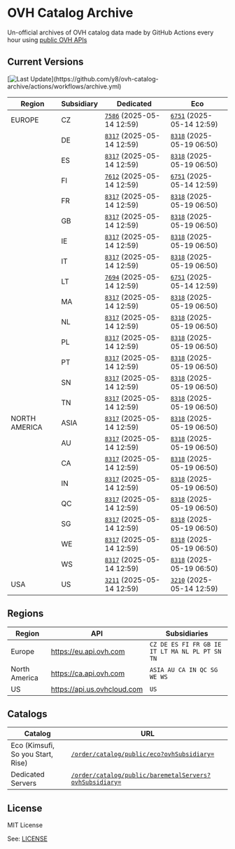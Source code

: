 # OVH Catalog Archive

Un-official archives of OVH catalog data made by GitHub Actions
every hour using [public OVH APIs](https://eu.api.ovh.com/console/?section=%2Forder&branch=v1#get-/order/catalog/public/eco)

## Current Versions

[![Last Update](https://img.shields.io/badge/dynamic/regex?url=https%3A%2F%2Fapi.github.com%2Frepos%2Fy8%2Fovh-catalog-archive%2Factions%2Fworkflows%2F161782612%2Fruns%3Fstatus%3Dcompleted%26per_page%3D1&search=%22run_started_at%22%5Cs*%3A%5Cs*%22(%5Cd%7B4%7D)-(%5Cd%7B2%7D)-(%5Cd%7B2%7D)T(%5Cd%7B2%7D)%3A(%5Cd%7B2%7D)(%3F%3A%3A(%5Cd%7B2%7D))%3F(%3F%3A%5C.%5Cd%2B)%3FZ%3F%22&replace=%241-%242-%243%20%40%20%244%3A%245&style=for-the-badge&label=last%20update&labelColor=%23000e9c&color=%23fff)](https://github.com/y8/ovh-catalog-archive/actions/workflows/archive.yml)

<!-- Do not change part below, it will be automatically replaced by GHA -->

<!-- Start status -->
<!-- generated at Mon May 19 06:50:52 UTC 2025 -->
| Region | Subsidiary | Dedicated | Eco |
|--------|------------ | --- | --- |
| EUROPE | CZ | [`7586`](metal/CZ.json) (2025-05-14 12:59) | [`6751`](eco/CZ.json) (2025-05-14 12:59) |
| | DE | [`8317`](metal/DE.json) (2025-05-14 12:59) | [`8318`](eco/DE.json) (2025-05-19 06:50) |
| | ES | [`8317`](metal/ES.json) (2025-05-14 12:59) | [`8318`](eco/ES.json) (2025-05-19 06:50) |
| | FI | [`7612`](metal/FI.json) (2025-05-14 12:59) | [`6751`](eco/FI.json) (2025-05-14 12:59) |
| | FR | [`8317`](metal/FR.json) (2025-05-14 12:59) | [`8318`](eco/FR.json) (2025-05-19 06:50) |
| | GB | [`8317`](metal/GB.json) (2025-05-14 12:59) | [`8318`](eco/GB.json) (2025-05-19 06:50) |
| | IE | [`8317`](metal/IE.json) (2025-05-14 12:59) | [`8318`](eco/IE.json) (2025-05-19 06:50) |
| | IT | [`8317`](metal/IT.json) (2025-05-14 12:59) | [`8318`](eco/IT.json) (2025-05-19 06:50) |
| | LT | [`7694`](metal/LT.json) (2025-05-14 12:59) | [`6751`](eco/LT.json) (2025-05-14 12:59) |
| | MA | [`8317`](metal/MA.json) (2025-05-14 12:59) | [`8318`](eco/MA.json) (2025-05-19 06:50) |
| | NL | [`8317`](metal/NL.json) (2025-05-14 12:59) | [`8318`](eco/NL.json) (2025-05-19 06:50) |
| | PL | [`8317`](metal/PL.json) (2025-05-14 12:59) | [`8318`](eco/PL.json) (2025-05-19 06:50) |
| | PT | [`8317`](metal/PT.json) (2025-05-14 12:59) | [`8318`](eco/PT.json) (2025-05-19 06:50) |
| | SN | [`8317`](metal/SN.json) (2025-05-14 12:59) | [`8318`](eco/SN.json) (2025-05-19 06:50) |
| | TN | [`8317`](metal/TN.json) (2025-05-14 12:59) | [`8318`](eco/TN.json) (2025-05-19 06:50) |
| NORTH AMERICA | ASIA | [`8317`](metal/ASIA.json) (2025-05-14 12:59) | [`8318`](eco/ASIA.json) (2025-05-19 06:50) |
| | AU | [`8317`](metal/AU.json) (2025-05-14 12:59) | [`8318`](eco/AU.json) (2025-05-19 06:50) |
| | CA | [`8317`](metal/CA.json) (2025-05-14 12:59) | [`8318`](eco/CA.json) (2025-05-19 06:50) |
| | IN | [`8317`](metal/IN.json) (2025-05-14 12:59) | [`8318`](eco/IN.json) (2025-05-19 06:50) |
| | QC | [`8317`](metal/QC.json) (2025-05-14 12:59) | [`8318`](eco/QC.json) (2025-05-19 06:50) |
| | SG | [`8317`](metal/SG.json) (2025-05-14 12:59) | [`8318`](eco/SG.json) (2025-05-19 06:50) |
| | WE | [`8317`](metal/WE.json) (2025-05-14 12:59) | [`8318`](eco/WE.json) (2025-05-19 06:50) |
| | WS | [`8317`](metal/WS.json) (2025-05-14 12:59) | [`8318`](eco/WS.json) (2025-05-19 06:50) |
| USA | US | [`3211`](metal/US.json) (2025-05-14 12:59) | [`3210`](eco/US.json) (2025-05-14 12:59) |
<!-- End status -->

## Regions

| Region        | API                           | Subsidiaries                                   |
| ------------- | ----------------------------- | ---------------------------------------------- |
| Europe        | <https://eu.api.ovh.com>      | `CZ DE ES FI FR GB IE IT LT MA NL PL PT SN TN` |
| North America | <https://ca.api.ovh.com>      | `ASIA AU CA IN QC SG WE WS`                    |
| US            | <https://api.us.ovhcloud.com> | `US`                                           |

## Catalogs

| Catalog | URL |
| --------------------------------- | ----------------------------------------------------------------------------------------------------------------------------------------------------------------- |
| Eco (Kimsufi, So you Start, Rise) | [`/order/catalog/public/eco?ovhSubsidiary=`](https://eu.api.ovh.com/console/?section=%2Forder&branch=v1#get-/order/catalog/public/eco)                            |
| Dedicated Servers                 | [`/order/catalog/public/baremetalServers?ovhSubsidiary=`](https://eu.api.ovh.com/console/?section=%2Forder&branch=v1#get-/order/catalog/public/baremetalServers)  |

## License

MIT License

See: [LICENSE](LICENSE.md)
